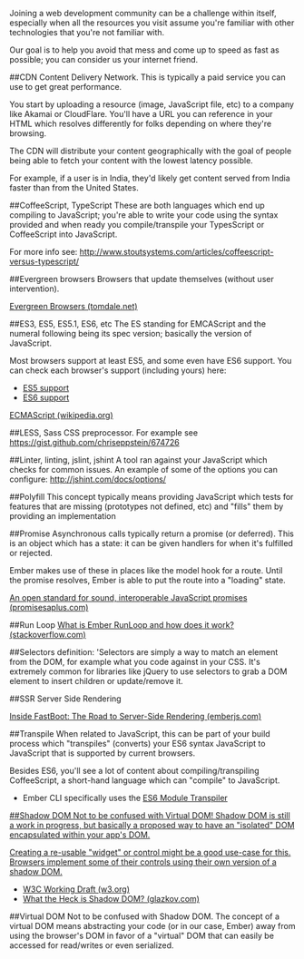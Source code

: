 Joining a web development community can be a challenge within itself, especially when all the resources you visit assume you're familiar with other technologies that you're not familiar with.

Our goal is to help you avoid that mess and come up to speed as fast as possible; you can consider us your internet friend.

##CDN
Content Delivery Network. This is typically a paid service you can use to get great performance.

You start by uploading a resource (image, JavaScript file, etc) to a company like Akamai or CloudFlare. You'll have a URL you can reference in your HTML which resolves differently for folks depending on where they're browsing.

The CDN will distribute your content geographically with the goal of people being able to fetch your content with the lowest latency possible.

For example, if a user is in India, they'd likely get content served from India faster than from the United States.


##CoffeeScript, TypeScript
These are both languages which end up compiling to JavaScript; you're able to write your code using the syntax provided and when ready you compile/transpile your TypesScript or CoffeeScript into JavaScript.

For more info see: http://www.stoutsystems.com/articles/coffeescript-versus-typescript/


##Evergreen browsers
Browsers that update themselves (without user intervention).

[Evergreen Browsers (tomdale.net)](http://tomdale.net/2013/05/evergreen-browsers/)


##ES3, ES5, ES5.1, ES6, etc
The ES standing for EMCAScript and the numeral following being its spec version; basically the version of JavaScript.

Most browsers support at least ES5, and some even have ES6 support. You can check each browser's support (including yours) here:

* [ES5 support](http://kangax.github.io/compat-table/es5/)
* [ES6 support](http://kangax.github.io/compat-table/es6/")

[ECMAScript (wikipedia.org)](https://en.wikipedia.org/wiki/ECMAScript)


##LESS, Sass
CSS preprocessor. For example see https://gist.github.com/chriseppstein/674726


##Linter, linting, jslint, jshint
A tool ran against your JavaScript which checks for common issues. An example of some of the options you can configure: <a href="http://jshint.com/docs/options/">http://jshint.com/docs/options/</a>


##Polyfill
This concept typically means providing JavaScript which tests for features that are missing (prototypes not defined, etc) and "fills" them by providing an implementation


##Promise
Asynchronous calls typically return a promise (or deferred). This is an object which has a state: it can be given handlers for when it's fulfilled or rejected.

Ember makes use of these in places like the model hook for a route. Until the promise resolves, Ember is able to put the route into a "loading" state.

<a href="https://promisesaplus.com/">An open standard for sound, interoperable JavaScript promises (promisesaplus.com)</a>


##Run Loop
<a href="http://stackoverflow.com/questions/13597869/what-is-ember-runloop-and-how-does-it-work">What is Ember RunLoop and how does it work? (stackoverflow.com)</a>


##Selectors
definition: 'Selectors are simply a way to match an element from the DOM, for example what you code against in your CSS.
It's extremely common for libraries like jQuery to use selectors to grab a DOM element to insert children or update/remove it.


##SSR
Server Side Rendering

[Inside FastBoot: The Road to Server-Side Rendering (emberjs.com)](http://emberjs.com/blog/2014/12/22/inside-fastboot-the-road-to-server-side-rendering.html)


##Transpile
When related to JavaScript, this can be part of your build process which "transpiles" (converts) your ES6 syntax JavaScript to JavaScript that is supported by current browsers.

Besides ES6, you'll see a lot of content about compiling/transpiling CoffeeScript, a short-hand language which can "compile" to JavaScript.

* Ember CLI specifically uses the <a href="https://github.com/esnext/es6-module-transpiler">ES6 Module Transpiler


##Shadow DOM
Not to be confused with Virtual DOM! Shadow DOM is still a work in progress, but basically a proposed way to have an "isolated" DOM encapsulated within your app's DOM.

Creating a re-usable "widget" or control might be a good use-case for this. Browsers implement some of their controls using their own version of a shadow DOM.

* <a href="http://www.w3.org/TR/shadow-dom/">W3C Working Draft (w3.org)</a></li>
* <a href="http://glazkov.com/2011/01/14/what-the-heck-is-shadow-dom/">What the Heck is Shadow DOM? (glazkov.com)</a>


##Virtual DOM
Not to be confused with Shadow DOM. The concept of a virtual DOM means abstracting your code (or in our case, Ember) away from using the browser's DOM in favor of a "virtual" DOM that can easily be accessed for read/writes or even serialized.